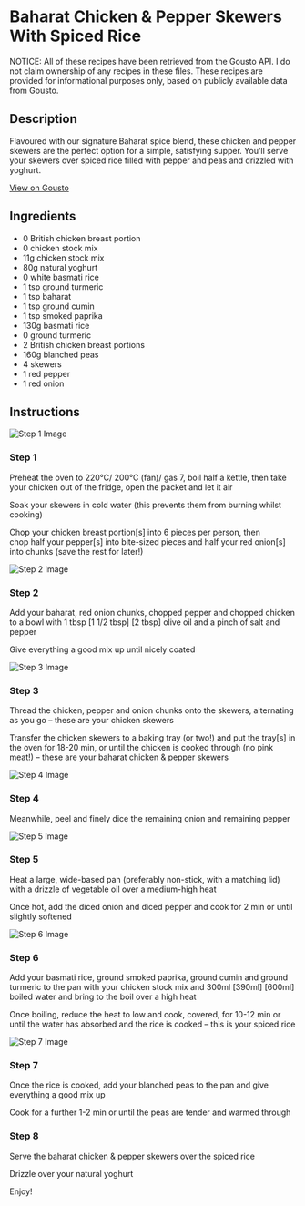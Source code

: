 # Baharat Chicken & Pepper Skewers With Spiced Rice

NOTICE: All of these recipes have been retrieved from the Gousto API. I do not claim ownership of any recipes in these files. These recipes are provided for informational purposes only, based on publicly available data from Gousto.

## Description

Flavoured with our signature Baharat spice blend, these chicken and pepper skewers are the perfect option for a simple, satisfying supper. You'll serve your skewers over spiced rice filled with pepper and peas and drizzled with yoghurt.

[View on Gousto](https://www.gousto.co.uk/recipes/cookbook/baharat-spiced-chicken-courgette-skewers)

## Ingredients

- 0 British chicken breast portion
- 0 chicken stock mix
- 11g chicken stock mix
- 80g natural yoghurt
- 0 white basmati rice
- 1 tsp ground turmeric
- 1 tsp baharat
- 1 tsp ground cumin
- 1 tsp smoked paprika
- 130g basmati rice
- 0 ground turmeric
- 2 British chicken breast portions
- 160g blanched peas
- 4 skewers
- 1 red pepper
- 1 red onion

## Instructions

![Step 1 Image](https://production-media.gousto.co.uk/cms/recipe-step-image/Step-1-1657640531946-x200.jpg)

### Step 1

Preheat the oven to 220°C/ 200°C (fan)/ gas 7, boil half a kettle, then take your chicken out of the fridge, open the packet and let it air

Soak your skewers in cold water (this prevents them from burning whilst cooking)

Chop your chicken breast portion[s] into 6 pieces per person, then chop half your pepper[s] into bite-sized pieces and half your red onion[s] into chunks (save the rest for later!)

![Step 2 Image](https://production-media.gousto.co.uk/cms/recipe-step-image/Step-2-1657640540396-x200.jpg)

### Step 2

Add your baharat, red onion chunks, chopped pepper and chopped chicken to a bowl with 1 tbsp <span class="text-purple">[1 1/2 tbsp]</span> <span class="text-danger">[2 tbsp] </span>olive oil and a pinch of salt and pepper

Give everything a good mix up until nicely coated

![Step 3 Image](https://production-media.gousto.co.uk/cms/recipe-step-image/Step-3-1657640551222-x200.jpg)

### Step 3

Thread the chicken, pepper and onion chunks onto the skewers, alternating as you go – these are your chicken skewers

Transfer the chicken skewers to a baking tray (or two!) and put the tray[s] in the oven for 18-20 min, or until the chicken is cooked through (no pink meat!) – these are your baharat chicken & pepper skewers

![Step 4 Image](https://production-media.gousto.co.uk/cms/recipe-step-image/Step-4-1657640556739-x200.jpg)

### Step 4

Meanwhile, peel and finely dice the remaining onion and remaining pepper

![Step 5 Image](https://production-media.gousto.co.uk/cms/recipe-step-image/Step-5-1657640566119-x200.jpg)

### Step 5

Heat a large, wide-based pan (preferably non-stick, with a matching lid) with a drizzle of vegetable oil over a medium-high heat

Once hot, add the diced onion and diced pepper and cook for 2 min or until slightly softened

![Step 6 Image](https://production-media.gousto.co.uk/cms/recipe-step-image/Step-6-copy-1657640573862-x200.jpg)

### Step 6

Add your basmati rice, ground smoked paprika, ground cumin and ground turmeric to the pan with your chicken stock mix and 300ml<span class="text-danger"> <span class="text-purple">[390ml]</span> [600ml] </span>boiled water and bring to the boil over a high heat

Once boiling, reduce the heat to low and cook, covered, for 10-12 min or until the water has absorbed and the rice is cooked – this is your spiced rice

![Step 7 Image](https://production-media.gousto.co.uk/cms/recipe-step-image/Step-7-copy-1657640584326-x200.jpg)

### Step 7

Once the rice is cooked, add your blanched peas to the pan and give everything a good mix up

Cook for a further 1-2 min or until the peas are tender and warmed through

### Step 8

Serve the baharat chicken & pepper skewers over the spiced rice

Drizzle over your natural yoghurt

Enjoy!

